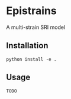 # Epistrains

A multi-strain SRI model

## Installation

```
python install -e .
```

## Usage 

```
TODO
```
